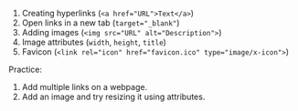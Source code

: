 1. Creating hyperlinks (`<a href="URL">Text</a>`)  
2. Open links in a new tab (`target="_blank"`)  
3. Adding images (`<img src="URL" alt="Description">`)  
4. Image attributes (`width`, `height`, `title`)  
5. Favicon (`<link rel="icon" href="favicon.ico" type="image/x-icon">`)

Practice:

1. Add multiple links on a webpage.  
2. Add an image and try resizing it using attributes.